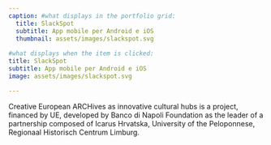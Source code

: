 ```yaml
---
caption: #what displays in the portfolio grid:
  title: SlackSpot
  subtitle: App mobile per Android e iOS
  thumbnail: assets/images/slackspot.svg
  
#what displays when the item is clicked:
title: SlackSpot
subtitle: App mobile per Android e iOS
image: assets/images/slackspot.svg

---
```

Creative European ARCHives as innovative cultural hubs is a project, financed by UE, developed by Banco di Napoli Foundation as the leader of a partnership composed of Icarus Hrvatska, University of the Peloponnese, Regionaal Historisch Centrum Limburg.